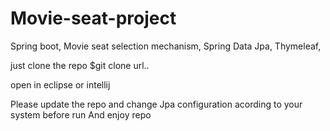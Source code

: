 # Movie-seat-project
Spring boot, Movie seat selection mechanism, Spring Data Jpa, Thymeleaf,

just clone the repo
$git clone url..

open in eclipse or intellij

Please update the repo and change Jpa configuration acording to your system before run
And enjoy repo

